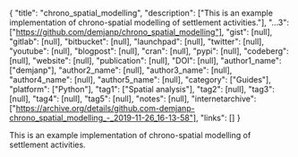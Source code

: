 {
  "title": "chrono_spatial_modelling",
  "description": ["This is an example implementation of chrono-spatial modelling of settlement activities."],
  "...3": ["https://github.com/demjanp/chrono_spatial_modelling"],
  "gist": [null],
  "gitlab": [null],
  "bitbucket": [null],
  "launchpad": [null],
  "twitter": [null],
  "youtube": [null],
  "blogpost": [null],
  "cran": [null],
  "pypi": [null],
  "codeberg": [null],
  "website": [null],
  "publication": [null],
  "DOI": [null],
  "author1_name": ["demjanp"],
  "author2_name": [null],
  "author3_name": [null],
  "author4_name": [null],
  "author5_name": [null],
  "category": ["Guides"],
  "platform": ["Python"],
  "tag1": ["Spatial analysis"],
  "tag2": [null],
  "tag3": [null],
  "tag4": [null],
  "tag5": [null],
  "notes": [null],
  "internetarchive": ["https://archive.org/details/github.com-demjanp-chrono_spatial_modelling_-_2019-11-26_16-13-58"],
  "links": []
}

<!-- Generated by csv2md.R – do not edit by hand -->

This is an example implementation of chrono-spatial modelling of settlement activities.